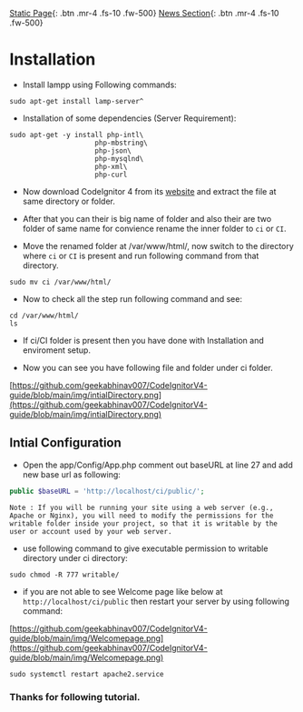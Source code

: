 [Static Page](./docs/static.html){: .btn .mr-4 .fs-10 .fw-500}   [News Section](./docs/news.html){: .btn  .mr-4 .fs-10 .fw-500}

# Installation 

- Install lampp using Following commands:

```console
sudo apt-get install lamp-server^
```

- Installation of some dependencies (Server Requirement):

```console
sudo apt-get -y install php-intl\
                     php-mbstring\
                     php-json\
                     php-mysqlnd\
                     php-xml\
                     php-curl
```

- Now download CodeIgnitor 4 from its [website](https://www.codeigniter.com/download) and extract the file at same directory or folder.

- After that you can their is big name of folder and also their are two folder of same name for convience rename the inner folder to `ci` or `CI`.

- Move the renamed folder at /var/www/html/, now switch to the directory where `ci` or `CI` is present and run following command from that directory.

```console
sudo mv ci /var/www/html/
```
- Now to check all the step run following command and see:

```console
cd /var/www/html/
ls
```
- If ci/CI folder is present then you have done with Installation and enviroment setup.

- Now you can see you have following file and folder under ci folder.


[https://github.com/geekabhinav007/CodeIgnitorV4-guide/blob/main/img/intialDirectory.png](https://github.com/geekabhinav007/CodeIgnitorV4-guide/blob/main/img/intialDirectory.png)

## Intial Configuration

- Open the app/Config/App.php comment out baseURL at line 27 and add new base url as following:

```php
public $baseURL = 'http://localhost/ci/public/';
```

```
Note : If you will be running your site using a web server (e.g., Apache or Nginx), you will need to modify the permissions for the writable folder inside your project, so that it is writable by the user or account used by your web server.
```
- use following command to give executable permission to writable directory under ci directory:

```console
sudo chmod -R 777 writable/
```
- if you are not able to see Welcome page like below at `http://localhost/ci/public`
then restart your server by using following command:

[https://github.com/geekabhinav007/CodeIgnitorV4-guide/blob/main/img/Welcomepage.png](https://github.com/geekabhinav007/CodeIgnitorV4-guide/blob/main/img/Welcomepage.png)


```console
sudo systemctl restart apache2.service
```
### Thanks for following tutorial. 
